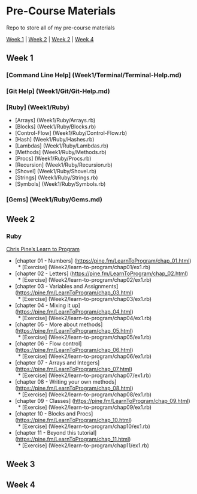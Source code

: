 # Pre-Course Materials

Repo to store all of my pre-course materials

[Week 1](#Week1) | [Week 2](#Week2) | [Week 2](#Week3) | [Week 4](#Week4)

## <a name="Week1">Week 1</a>

### [Command Line Help] (Week1/Terminal/Terminal-Help.md)
### [Git Help] (Week1/Git/Git-Help.md)
### [Ruby] (Week1/Ruby)
* [Arrays] (Week1/Ruby/Arrays.rb)
* [Blocks] (Week1/Ruby/Blocks.rb)
* [Control-Flow] (Week1/Ruby/Control-Flow.rb)
* [Hash] (Week1/Ruby/Hashes.rb)
* [Lambdas] (Week1/Ruby/Lambdas.rb)
* [Methods] (Week1/Ruby/Methods.rb)
* [Procs] (Week1/Ruby/Procs.rb)
* [Recursion] (Week1/Ruby/Recursion.rb)
* [Shovel] (Week1/Ruby/Shovel.rb)
* [Strings] (Week1/Ruby/Strings.rb)
* [Symbols] (Week1/Ruby/Symbols.rb)

### [Gems] (Week1/Ruby/Gems.md)

## <a name="Week2">Week 2</a>

### Ruby

[Chris Pine’s Learn to Program](https://drive.google.com/file/d/0Bz17qR4zZedib0M5RnRwWFl3MUk/view) <br />
* [chapter 01 - Numbers] (https://pine.fm/LearnToProgram/chap_01.html) <br />
&nbsp;&nbsp;* [Exercise] (Week2/learn-to-program/chap01/ex1.rb) <br />
* [chapter 02 - Letters] (https://pine.fm/LearnToProgram/chap_02.html) <br />
&nbsp;&nbsp;* [Exercise] (Week2/learn-to-program/chap02/ex1.rb) <br />
* [chapter 03 - Variables and Assignments] (https://pine.fm/LearnToProgram/chap_03.html) <br />
&nbsp;&nbsp;* [Exercise] (Week2/learn-to-program/chap03/ex1.rb) <br />
* [chapter 04 - Mixing it up] (https://pine.fm/LearnToProgram/chap_04.html) <br />
&nbsp;&nbsp;* [Exercise] (Week2/learn-to-program/chap04/ex1.rb) <br />
* [chapter 05 - More about methods] (https://pine.fm/LearnToProgram/chap_05.html) <br />
&nbsp;&nbsp;* [Exercise] (Week2/learn-to-program/chap05/ex1.rb) <br />
* [chapter 06 - Flow control] (https://pine.fm/LearnToProgram/chap_06.html) <br />
&nbsp;&nbsp;* [Exercise] (Week2/learn-to-program/chap06/ex1.rb) <br />
* [chapter 07 - Arrays and Integers] (https://pine.fm/LearnToProgram/chap_07.html) <br />
&nbsp;&nbsp;* [Exercise] (Week2/learn-to-program/chap07/ex1.rb) <br />
* [chapter 08 - Writing your own methods] (https://pine.fm/LearnToProgram/chap_08.html) <br />
&nbsp;&nbsp;* [Exercise] (Week2/learn-to-program/chap08/ex1.rb) <br />
* [chapter 09 - Classes] (https://pine.fm/LearnToProgram/chap_09.html) <br />
&nbsp;&nbsp;* [Exercise] (Week2/learn-to-program/chap09/ex1.rb) <br />
* [chapter 10 - Blocks and Procs] (https://pine.fm/LearnToProgram/chap_10.html) <br />
&nbsp;&nbsp;* [Exercise] (Week2/learn-to-program/chap10/ex1.rb) <br />
* [chapter 11 - Beyond this tutorial] (https://pine.fm/LearnToProgram/chap_11.html) <br />
&nbsp;&nbsp;* [Exercise] (Week2/learn-to-program/chap11/ex1.rb) <br />

## <a name="Week2">Week 3</a>

## <a name="Week2">Week 4</a>
